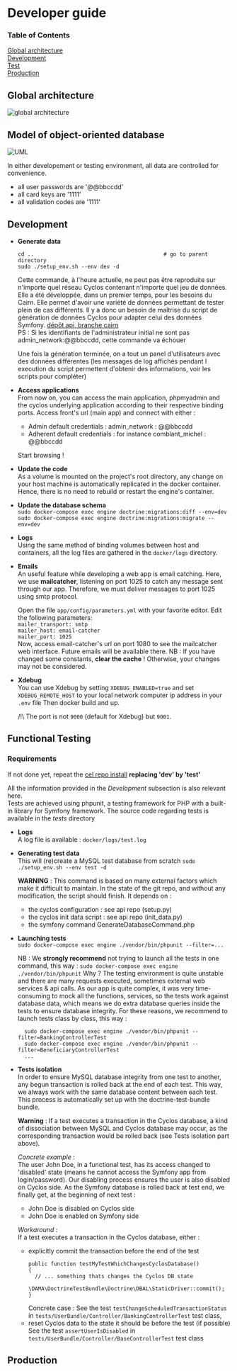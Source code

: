 # Developer guide

### Table of Contents  
[Global architecture](#global-archi)  
[Development](#development)  
[Test](#test)  
[Production](#production)  

## <a name="global-archi"></a>Global architecture    
![global architecture](/docs/images/archi_globale.png)

## Model of object-oriented database   
![UML](/docs/images/uml.png)

In either developement or testing environment, all data are controlled for convenience.  
  * all user passwords are '@@bbccdd' 
  * all card keys are '1111'  
  * all validation codes are '1111'  

## <a name="devlopment"></a>Development
 * **Generate data**
     ```
     cd ..                                         # go to parent directory
     sudo ./setup_env.sh --env dev -d
     ```
     Cette commande, à l'heure actuelle,  ne peut pas être reproduite sur n'importe quel réseau Cyclos contenant n'importe quel jeu de données. Elle a été développée, dans un premier temps, pour les besoins du Cairn. Elle permet d'avoir une variété de données permettant de tester plein de cas différents. Il y a donc un besoin de maîtrise du script de génération de données Cyclos pour adapter celui des données Symfony. [dépôt api, branche cairn](https://github.com/cairn-monnaie/api/tree/cairn)  
     PS : Si les identifiants de l'administrateur initial ne sont pas admin_network:@@bbccdd, cette commande va échouer
     
     Une fois la génération terminée, on a tout un panel d'utilisateurs avec des données différentes (les messages de log affichés pendant l execution du script permettent d'obtenir des informations, voir les scripts pour compléter)

 * **Access applications**    
     From now on, you can access the main application, phpmyadmin and the cyclos underlying application according to their respective binding ports.
     Access front's url (main app) and connect with either :
   * Admin default credentials : admin_network : @@bbccdd
   * Adherent default credentials : for instance comblant_michel : @@bbccdd  
  
   Start browsing !

 * **Update the code**  
     As a volume is mounted on the project's root directory, any change on your host machine is automatically replicated in the docker container. Hence, there is no need to rebuild or restart the engine's container.

 * **Update the database schema**  
    `sudo docker-compose exec engine doctrine:migrations:diff --env=dev`  
    `sudo docker-compose exec engine doctrine:migrations:migrate --env=dev`  

 * **Logs**  
     Using the same method of binding volumes between host and containers, all the log files are gathered in the `docker/logs` directory.  
    
 * **Emails**  
    An useful feature while developing a web app is email catching. Here, we use **mailcatcher**, listening on port 1025 to catch any message sent through our app. Therefore, we must deliver messages to port 1025 using smtp protocol.

    Open the file `app/config/parameters.yml` with your favorite editor. 
    Edit the following parameters:  
     `mailer_transport: smtp`  
     `mailer_host: email-catcher`  
     `mailer_port: 1025`    
    Now, access email-catcher's url on port 1080 to see the mailcatcher web interface. Future emails will be available there.
    NB : If you have changed some constants, **clear the cache** ! Otherwise, your changes may not be considered.
 
 * **Xdebug**  
    You can use Xdebug by setting `XDEBUG_ENABLED=true` and set `XDEBUG_REMOTE_HOST` to your local network computer ip address in your `.env` file
    Then docker build and up.
    
    /!\ The port is not `9000` (default for Xdebug) but `9001`.

## <a name="test"></a>Functional Testing
### Requirements
If not done yet, repeat the [cel repo install](https://github.com/cairn-monnaie/cel/blob/master/docs/install.md) **replacing 'dev' by 'test'**  

 All the information provided in the _Development_ subsection is also relevant here.  
 Tests are achieved using phpunit, a testing framework for PHP with a built-in library for Symfony framework. 
 The source code regarding tests is available in the _tests_ directory

 * **Logs**  
    A log file is available : `docker/logs/test.log`

 * **Generating test data**  
    This will (re)create a MySQL test database from scratch
    `sudo ./setup_env.sh --env test -d`    

    **WARNING** : This command is based on many external factors which make it difficult to maintain. In the state of the git repo, and without any modification, the script should finish. It depends on :
      * the cyclos configuration : see api repo (setup.py)
      * the cyclos init data script  : see api repo (init_data.py)
      * the symfony command GenerateDatabaseCommand.php

 * **Launching tests**  
    `sudo docker-compose exec engine ./vendor/bin/phpunit --filter=...`

    NB : We **strongly recommend** not trying to launch all the tests in one command, this way : 
    `sudo docker-compose exec engine ./vendor/bin/phpunit`
    Why ? The testing environment is quite unstable and there are many requests executed, sometimes external web services & api calls. As our app is quite complex, it was very time-consuming to mock all the functions, services, so the tests work against database data, which means we do extra database queries inside the tests to ensure database integrity.
    For these reasons, we recommend to launch tests class by class, this way :
    ```
      sudo docker-compose exec engine ./vendor/bin/phpunit --filter=BankingControllerTest
      sudo docker-compose exec engine ./vendor/bin/phpunit --filter=BeneficiaryControllerTest
      ...
    ```


 * **Tests isolation**  
    In order to ensure MySQL database integrity from one test to another, any begun transaction is rolled back at the end of each test. This way, we always work with the same database content between each test. This process is automatically set up with the doctrine-test-bundle bundle.  

    **Warning** : If a test executes a transaction in the Cyclos database, a kind of dissociation between MySQL and Cyclos database may occur, as the corresponding transaction would be rolled back (see Tests isolation part above). 
 
     _Concrete example_ :  
     The user John Doe, in a functional test, has its access changed to 'disabled' state (means he cannot access the Symfony app from login/password). Our disabling process ensures the user is also disabled on Cyclos side. As the Symfony database is rolled back at test end, we finally get, at the beginning of next test :
      * John Doe is disabled on Cyclos side
      * John Doe is enabled on Symfony side

     _Workaround_ :  
     If a test executes a transaction in the Cyclos database, either :
     * explicitly commit the transaction before the end of the test 
       ```
       public function testMyTestWhichChangesCyclosDatabase()  
       {   
         // ... something thats changes the Cyclos DB state  
         \DAMA\DoctrineTestBundle\Doctrine\DBAL\StaticDriver::commit();  
       }
       ```
       Concrete case : See the test `testChangeScheduledTransactionStatus` in `tests/UserBundle/Controller/BankingControllerTest` test class, 
     * reset Cyclos data to the state it should be before the test (if possible)
       See the test `assertUserIsDisabled` in `tests/UserBundle/Controller/BaseControllerTest` test class
       

## <a name="production"></a>Production

